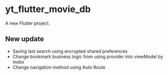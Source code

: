 # yt_flutter_movie_db

A new Flutter project.

## New update

- Saving last search using encrypted shared preferences
- Change bookmark business logic from using provider into viewModel by mobx
- Change navigation method using Auto Route

